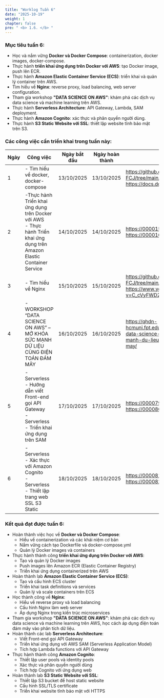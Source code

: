 ```yaml
---
title: "Worklog Tuần 6"
date: "2025-10-19"
weight: 1
chapter: false
pre: " <b> 1.6. </b> "
---
```


### Mục tiêu tuần 6:

- Học và nắm vững **Docker và Docker Compose**: containerization, docker images, docker-compose.
- Thực hành **triển khai ứng dụng trên Docker với AWS**: tạo Docker image, push lên ECR.
- Thực hành **Amazon Elastic Container Service (ECS)**: triển khai và quản lý container trên AWS.
- Tìm hiểu về **Nginx**: reverse proxy, load balancing, web server configuration.
- Tham gia workshop **"DATA SCIENCE ON AWS"**: khám phá các dịch vụ data science và machine learning trên AWS.
- Thực hành **Serverless Architecture**: API Gateway, Lambda, SAM deployment.
- Thực hành **Amazon Cognito**: xác thực và phân quyền người dùng.
- Thực hành **S3 Static Website với SSL**: thiết lập website tĩnh bảo mật trên S3. 


### Các công việc cần triển khai trong tuần này:

| Ngày | Công việc | Ngày bắt đầu | Ngày hoàn thành | Nguồn tài liệu |
| --- | --- | --- | --- | --- |
| 1 | - Tìm hiểu về docker, docker-compose <br> | 13/10/2025 | 13/10/2025 | <https://github.com/tuanvu250/AWS-FCJ/tree/main/bonus/docker> <br> <https://docs.docker.com/get-started/> |
| 2 | -Thực hành Triển khai ứng dụng trên Docker với AWS <br> - Thực hành Triển khai ứng dụng trên Amazon Elastic Container Service | 14/10/2025 | 14/10/2025 | <https://000015.awsstudygroup.com/vi/> <br> <https://000016.awsstudygroup.com/vi/> |
| 3 | - Tìm hiểu về Nginx | 15/10/2025 | 15/10/2025 | <https://github.com/tuanvu250/AWS-FCJ/tree/main/bonus/nginx> <br> <https://www.youtube.com/watch?v=C_cVyFWD2KQ&t=2774s> |
| 4 | -  WORKSHOP “DATA SCIENCE ON AWS” – MỞ KHÓA SỨC MẠNH DỮ LIỆU CÙNG ĐIỆN TOÁN ĐÁM MÂY | 16/10/2025 | 16/10/2025 | <https://qhdn-hcmuni.fpt.edu.vn/2025/10/13/workshop-data-science-on-aws-mo-khoa-suc-manh-du-lieu-cung-dien-toan-dam-may/> |
| 5 | - Serverless - Hướng dẫn viết Front-end gọi API Gateway <br> - Serverless - Triển khai ứng dụng trên SAM | 17/10/2025 | 17/10/2025 | <https://000079.awsstudygroup.com/vi/> <br> <https://000080.awsstudygroup.com/vi/> |
| 6 | - Serverless - Xác thực với Amazon Cognito <br> - Serverless - Thiết lập trang web SSL S3 Static  | 18/10/2025 | 18/10/2025 | <https://000081.awsstudygroup.com/vi/> <br> <https://000082.awsstudygroup.com/vi/> |

### Kết quả đạt được tuần 6:

- Hoàn thành việc học về **Docker và Docker Compose**: 
  - Hiểu về containerization và các khái niệm cơ bản
  - Nắm vững cách tạo Dockerfile và docker-compose.yml
  - Quản lý Docker images và containers
- Thực hành thành công **triển khai ứng dụng trên Docker với AWS**:
  - Tạo và quản lý Docker images
  - Push images lên Amazon ECR (Elastic Container Registry)
  - Triển khai ứng dụng containerized trên AWS
- Hoàn thành lab **Amazon Elastic Container Service (ECS)**:
  - Tạo và cấu hình ECS cluster
  - Triển khai task definitions và services
  - Quản lý và scale containers trên ECS
- Học thành công về **Nginx**:
  - Hiểu về reverse proxy và load balancing
  - Cấu hình Nginx làm web server
  - Áp dụng Nginx trong kiến trúc microservices
- Tham gia workshop **"DATA SCIENCE ON AWS"**: khám phá các dịch vụ data science và machine learning trên AWS, học cách áp dụng điện toán đám mây vào phân tích dữ liệu.
- Hoàn thành các lab **Serverless Architecture**:
  - Viết Front-end gọi API Gateway
  - Triển khai ứng dụng với AWS SAM (Serverless Application Model)
  - Tích hợp Lambda functions với API Gateway
- Thực hành thành công **Amazon Cognito**:
  - Thiết lập user pools và identity pools
  - Xác thực và phân quyền người dùng
  - Tích hợp Cognito với ứng dụng web
- Hoàn thành lab **S3 Static Website với SSL**:
  - Thiết lập S3 bucket để host static website
  - Cấu hình SSL/TLS certificate
  - Triển khai website tĩnh bảo mật với HTTPS  
